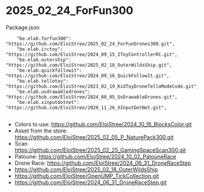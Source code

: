 # 2025_02_24_ForFun300


Package.json
``` 
    "be.elab.forfun300": "https://github.com/EloiStree/2025_02_24_ForFunDrones300.git",
    "be.elab.irctoy": "https://github.com/EloiStree/2024_09_15_IToyControllerRC.git",
    "be.elab.outership": "https://github.com/EloiStree/2025_02_18_OuterWildsShip.git",
    "be.elab.quickfollowit": "https://github.com/EloiStree/2024_09_16_QuickFollowIt.git",
    "be.elab.tellotoy": "https://github.com/EloiStree/2023_02_19_KidToyDroneTelloModeCode.git",
    "be.elab.uvdrawabledrones": "https://github.com/EloiStree/2024_08_05_UvDrawableDrones.git",
    "be.elab.xinputdotnet": "https://github.com/EloiStree/2020_11_26_XInputDotNet.git",
    
``` 

- Colors to use: https://github.com/EloiStree/2024_10_16_BlocksColor.git
- Asset from the store: https://github.com/EloiStree/2025_02_05_P_NaturePack300.git
- Scan https://github.com/EloiStree/2025_02_25_GamingSpaceScan300.git
- Patoune: https://github.com/EloiStree/2024_10_02_PatouneRace
- Drone Race: https://github.com/EloiStree/2024_06_31_DroneRaceStep
- https://github.com/EloiStree/2025_02_18_OuterWildsShip
- https://github.com/EloiStree/OpenUMP_TickCollection.git
- https://github.com/EloiStree/2024_06_31_DroneRaceStep.git
